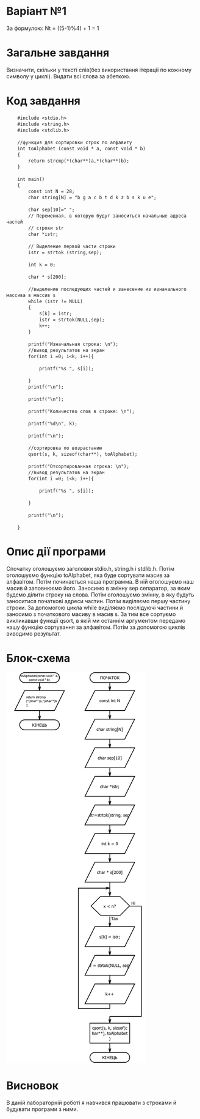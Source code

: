 # Варіант №1

За формулою: Nt = ((5-1)%4) + 1 = 1

#  Загальне завдання
Визначити, скільки у тексті слів(без використання ітерації по кожному символу у циклі). Видати всі слова за абеткою.

#  Код завдання

		#include <stdio.h>
		#include <string.h>
		#include <stdlib.h> 

		//функция для сортировки строк по алфавиту
		int toAlphabet (const void * a, const void * b)
		{
		    return strcmp(*(char**)a,*(char**)b);
		}

		int main()
		{ 
		    const int N = 28;
		    char string[N] = "b g a c b t d k z b s k u e";
		    
		    char sep[10]=" ";
		    // Переменная, в которую будут заноситься начальные адреса частей
		    // строки str
		    char *istr;

		    // Выделение первой части строки
		    istr = strtok (string,sep);

		    int k = 0;

		    char * s[200];

		    //выделение последующих частей и занесение из изначального массива в массив s
		    while (istr != NULL)
		    {
		        s[k] = istr;
		        istr = strtok(NULL,sep); 
		        k++;
		    }

		    printf("Изначальная строка: \n");
		    //вывод результатов на экран
		    for(int i =0; i<k; i++){

		        printf("%s ", s[i]);

		    }
		    printf("\n");

		    printf("\n");

		    printf("Количество слов в строке: \n");

		    printf("%d\n", k);

		    printf("\n"); 
		 
		    //сортировка по возрастанию
		    qsort(s, k, sizeof(char**), toAlphabet);

		    printf("Отсортированная строка: \n");
		    //вывод результатов на экран
		    for(int i =0; i<k; i++){

		        printf("%s ", s[i]);

		    }

		    printf("\n");

		}



#  Опис дії програми

Спочатку оголошуємо заголовки stdio.h, string.h i stdlib.h. Потім оголошуємо функцію toAlphabet, яка буде сортувати масив за алфавітом. Потім починається наша программа. В ній оголошуємо наш масив й заповнюємо його. Заносимо в змінну sep сепаратор, за яким будемо ділити строку на слова. Потім оголошуємо змінну, в яку будуть заноситися початкові адреси частин. Потім виділяємо першу частину строки. За допомогою цикла while виділяємо послідуючі частини й заносимо з початкового масиву в масив s. За тим все сортуємо викликавши функції qsort, в якій ми останнім аргументом передамо нашу функцію сортування за алфавітом. Потім за допомогою циклів виводимо результат.

#  Блок-схема

![](block-scheme/firstEx.png)

#  Висновок

В даній лабораторній роботі я навчився працювати з строками й будувати програми з ними.
